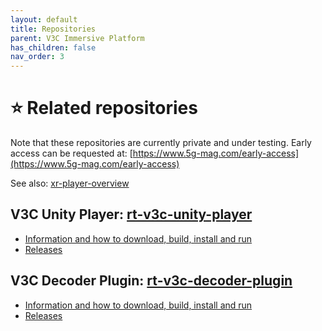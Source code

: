 ```yaml
---
layout: default
title: Repositories
parent: V3C Immersive Platform
has_children: false
nav_order: 3
---
```


# ⭐ Related repositories
Note that these repositories are currently private and under testing. Early access can be requested at: [https://www.5g-mag.com/early-access](https://www.5g-mag.com/early-access)

See also: [xr-player-overview](tutorials/xr-player-overview) 

## V3C Unity Player: [rt-v3c-unity-player](https://github.com/5G-MAG/rt-v3c-unity-player)
* [Information and how to download, build, install and run](https://github.com/5G-MAG/rt-v3c-unity-player#readme)
* [Releases](https://github.com/5G-MAG/rt-v3c-unity-player/releases)

## V3C Decoder Plugin: [rt-v3c-decoder-plugin](https://github.com/5G-MAG/rt-v3c-decoder-plugin)
* [Information and how to download, build, install and run](https://github.com/5G-MAG/rt-v3c-decoder-plugin#readme)
* [Releases](https://github.com/5G-MAG/rt-v3c-decoder-plugin/releases)
